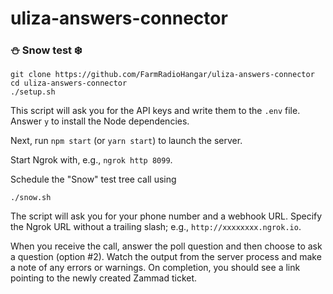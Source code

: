 # uliza-answers-connector

### :snowman: Snow test :snowflake:

```
git clone https://github.com/FarmRadioHangar/uliza-answers-connector
cd uliza-answers-connector
./setup.sh
```

This script will ask you for the API keys and write them to the `.env` file. Answer `y` to install the Node dependencies.

Next, run `npm start` (or `yarn start`) to launch the server.

Start Ngrok with, e.g., `ngrok http 8099`.

Schedule the "Snow" test tree call using 

```
./snow.sh
```

The script will ask you for your phone number and a webhook URL. Specify the Ngrok URL without a trailing slash; e.g., `http://xxxxxxxx.ngrok.io`.

When you receive the call, answer the poll question and then choose to ask a question (option #2). Watch the output from the server process and make a note of any errors or warnings. On completion, you should see a link pointing to the newly created Zammad ticket.
